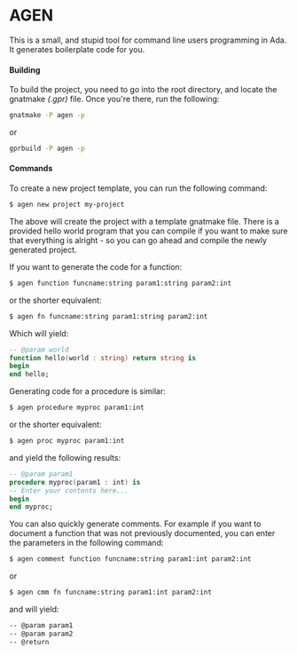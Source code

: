 # AGEN

This is a small, and stupid tool for command line users programming in Ada. It
generates boilerplate code for you.

#### Building

To build the project, you need to go into the root directory, and locate the
gnatmake _(.gpr)_ file. Once you're there, run the following:

~~~~bash
gnatmake -P agen -p
~~~~
or
~~~~bash
gprbuild -P agen -p
~~~~

#### Commands

To create a new project template, you can run the following command:

~~~~bash
$ agen new project my-project
~~~~

The above will create the project with a template gnatmake file. There is a
provided hello world program that you can compile if you want to make sure that
everything is alright - so you can go ahead and compile the newly generated
project.

If you want to generate the code for a function:
~~~~bash
$ agen function funcname:string param1:string param2:int
~~~~

or the shorter equivalent:

~~~~bash
$ agen fn funcname:string param1:string param2:int
~~~~

Which will yield:
~~~~ada
-- @param world
function hello(world : string) return string is
begin
end hello;
~~~~

Generating code for a procedure is similar:

~~~~bash
$ agen procedure myproc param1:int
~~~~

or the shorter equivalent:

~~~~bash
$ agen proc myproc param1:int
~~~~

and yield the following results:

~~~~ada
-- @param param1
procedure myproc(param1 : int) is
-- Enter your contents here...
begin
end myproc;
~~~~

You can also quickly generate comments. For example if you want to document
a function that was not previously documented, you can enter the parameters
in the following command:

~~~~bash
$ agen comment function funcname:string param1:int param2:int
~~~~
or
~~~~bash
$ agen cmm fn funcname:string param1:int param2:int
~~~~

and will yield:

~~~~bash
-- @param param1
-- @param param2
-- @return
~~~~
